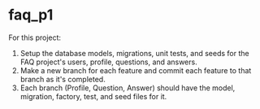 # faq_p1

For this project:
1. Setup the database models, migrations, unit tests, and seeds for the FAQ project's users, profile, questions, and answers.  
2. Make a new branch for each feature and commit each feature to that branch as it's completed.  
3. Each branch (Profile, Question, Answer) should have the model, migration, factory, test, and seed files for it.
